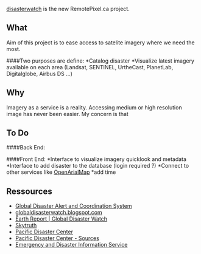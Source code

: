 

[disasterwatch](http://disasterwatch.remotepixel.ca) is the new RemotePixel.ca project.

What
-------

Aim of this project is to ease access to satelite imagery where we need the most.

####Two purposes are define: 
*Catalog disaster 
*Visualize latest imagery available on each area (Landsat, SENTINEL, UrtheCast, PlanetLab, Digitalglobe, Airbus DS ...)

Why
-------

Imagery as a service is a reality. Accessing medium or high resolution image has never been easier.
My concern is that  


To Do
-------

####Back End: 

####Front End:
*Interface to visualize imagery quicklook and metadata
*Interface to add disaster to the database (login required ?)
*Connect to other services like [OpenArialMap](http://openaerialmap.org)
*add time 


Ressources
-------
- [Global Disaster Alert and Coordination System](http://www.gdacs.org)
- [globaldisasterwatch.blogspot.com](http://globaldisasterwatch.blogspot.ca)
- [Earth Report | Global Disaster Watch](https://elispiritweaver.wordpress.com)
- [Skytruth](http://skytruth.org)
- [Pacific Disaster Center](http://atlas.pdc.org/atlas/)
- [Pacific Disaster Center - Sources](http://ghin.pdc.org/ghin/catalog/search/browse/browse.page)
- [Emergency and Disaster Information Service](http://hisz.rsoe.hu)